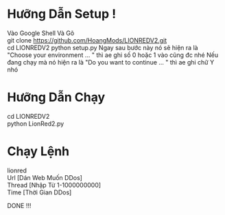 # Hưỡng Dẫn Setup !
 Vào Google Shell Và Gõ<br/>
 git clone https://github.com/HoangMods/LIONREDV2.git<br/>
 cd LIONREDV2
 python setup.py Ngay sau bước này nó sẽ hiện ra là "Choose your environment ... " thì ae ghi số 0 hoặc 1 vào cũng đc nhé Nếu đang chạy mà nó hiện ra là "Do you want to continue ... " thì ae ghi chữ Y nhó
# Hưỡng Dẫn Chạy
 cd LIONREDV2<br/>
 python LionRed2.py<br/>
 # Chạy Lệnh
 lionred<br/>
 Url [Dán Web Muốn DDos]<br/>
 Thread [Nhập Từ 1-1000000000]<br/>
 Time [Thời Gian DDos]<br/>
 
 
 
 DONE !!!
 
 
 
